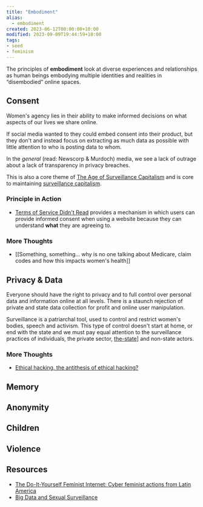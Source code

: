 ```yaml
---
title: "Embodiment"
alias:
  - embodiment
created: 2023-06-12T00:00:00+10:00
modified: 2023-09-09T19:44:59+10:00
tags:
- seed
- feminism
---
```


The principles of **embodiment** look at diverse experiences and relationships as human beings embodying multiple identities and realities in “disembodied” online spaces.

## Consent

Women's agency lies in their ability to make informed decisions on what aspects of our lives we share online.

If social media wanted to they could embed consent into their product, but they don't and instead focus on extracting as much data as possible with little attention to who is posting data to whom.

In the *general* (read: Newscorp & Murdoch) media, we see a lack of outrage about a lack of transparency in privacy breaches.

This is also a core theme of [The Age of Surveillance Capitalism](../the-antilibrary/the-age-of-surveillance-capitalism.md) and is core to maintaining [surveillance capitalism](surveillance-capitalism.md).

### Principle in Action

- [Terms of Service Didn't Read](https://tosdr.org/) provides a mechanism in which users can provide informed consent when using a website because they can understand **what** they are agreeing to.

### More Thoughts

- [[Something, something… why is no one talking about Medicare, claim codes and how this impacts women's health]]

## Privacy & Data

Everyone should have the right to privacy and to full control over personal data and information online at all levels. There is a staunch rejection of private and state data collection for profit and online user manipulation.

Surveillance is a patriarchal tool, used to control and restrict women's bodies, speech and activism. This type of control doesn't start at home, or end with the state and we must pay equal attention to the surveillance practices of individuals, the private sector, [the-state](the-state.md)] and non-state actors.

### More Thoughts

- [Ethical hacking, the antithesis of ethical hacking?](private/Ethical%20hacking,%20the%20antithesis%20of%20ethical%20hacking?.md)

## Memory

## Anonymity

## Children

## Violence

## Resources

- [The Do-It-Yourself Feminist Internet: Cyber feminist actions from Latin America](https://feministinternet.org/index.php/en/resource/do-it-yourself-feminist-internet-cyber-feminist-actions-latin-america)
- [Big Data and Sexual Surveillance](https://feministinternet.org/en/resource/big-data-and-sexual-surveillance)